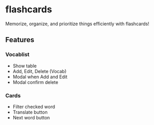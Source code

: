 # flashcards
Memorize, organize, and prioritize things efficiently with flashcards!

## Features

### Vocablist
- Show table
- Add, Edit, Delete (Vocab)
- Modal when Add and Edit
- Modal confirm delete

### Cards
- Filter checked word
- Translate button
- Next word button
